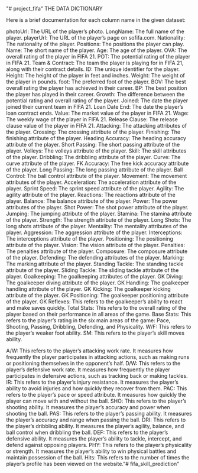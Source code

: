 "# project_fifa" 
THE DATA DICTIONARY

Here is a brief documentation for each column name in the given dataset:

photoUrl: The URL of the player’s photo.
LongName: The full name of the player.
playerUrl: The URL of the player’s page on sofifa.com.
Nationality: The nationality of the player.
Positions: The positions the player can play.
Name: The short name of the player.
Age: The age of the player.
OVA: The overall rating of the player in FIFA 21.
POT: The potential rating of the player in FIFA 21.
Team & Contract: The team the player is playing for in FIFA 21, along with their contract details.
ID: The unique identifier for the player.
Height: The height of the player in feet and inches.
Weight: The weight of the player in pounds.
foot: The preferred foot of the player.
BOV: The best overall rating the player has achieved in their career.
BP: The best position the player has played in their career.
Growth: The difference between the potential rating and overall rating of the player.
Joined: The date the player joined their current team in FIFA 21.
Loan Date End: The date the player’s loan contract ends.
Value: The market value of the player in FIFA 21.
Wage: The weekly wage of the player in FIFA 21.
Release Clause: The release clause value of the player in FIFA 21.
Attacking: The attacking attributes of the player.
Crossing: The crossing attribute of the player.
Finishing: The finishing attribute of the player.
Heading Accuracy: The heading accuracy attribute of the player.
Short Passing: The short passing attribute of the player.
Volleys: The volleys attribute of the player.
Skill: The skill attributes of the player.
Dribbling: The dribbling attribute of the player.
Curve: The curve attribute of the player.
FK Accuracy: The free kick accuracy attribute of the player.
Long Passing: The long passing attribute of the player.
Ball Control: The ball control attribute of the player.
Movement: The movement attributes of the player.
Acceleration: The acceleration attribute of the player.
Sprint Speed: The sprint speed attribute of the player.
Agility: The agility attribute of the player.
Reactions: The reactions attribute of the player.
Balance: The balance attribute of the player.
Power: The power attributes of the player.
Shot Power: The shot power attribute of the player.
Jumping: The jumping attribute of the player.
Stamina: The stamina attribute of the player.
Strength: The strength attribute of the player.
Long Shots: The long shots attribute of the player.
Mentality: The mentality attributes of the player.
Aggression: The aggression attribute of the player.
Interceptions: The interceptions attribute of the player.
Positioning: The positioning attribute of the player.
Vision: The vision attribute of the player.
Penalties: The penalties attribute of the player.
Composure: The composure attribute of the player.
Defending: The defending attributes of the player.
Marking: The marking attribute of the player.
Standing Tackle: The standing tackle attribute of the player.
Sliding Tackle: The sliding tackle attribute of the player.
Goalkeeping: The goalkeeping attributes of the player.
GK Diving: The goalkeeper diving attribute of the player.
GK Handling: The goalkeeper handling attribute of the player.
GK Kicking: The goalkeeper kicking attribute of the player.
GK Positioning: The goalkeeper positioning attribute of the player.
GK Reflexes: This refers to the goalkeeper’s ability to react and make saves quickly.
Total Stats: This refers to the overall rating of the player based on their performance in all areas of the game.
Base Stats: This refers to the player’s rating in the six main areas of the game: Pace, Shooting, Passing, Dribbling, Defending, and Physicality.
W/F: This refers to the player’s weaker foot ability.
SM: This refers to the player’s skill moves ability.

A/W: This refers to the player’s attacking work rate. It measures how frequently the player participates in attacking actions, such as making runs or positioning themselves in the opponent’s half.
D/W: This refers to the player’s defensive work rate. It measures how frequently the player participates in defensive actions, such as tracking back or making tackles.
IR: This refers to the player’s injury resistance. It measures the player’s ability to avoid injuries and how quickly they recover from them.
PAC: This refers to the player’s pace or speed attribute. It measures how quickly the player can move with and without the ball.
SHO: This refers to the player’s shooting ability. It measures the player’s accuracy and power when shooting the ball.
PAS: This refers to the player’s passing ability. It measures the player’s accuracy and range when passing the ball.
DRI: This refers to the player’s dribbling ability. It measures the player’s agility, balance, and ball control when dribbling the ball.
DEF: This refers to the player’s defensive ability. It measures the player’s ability to tackle, intercept, and defend against opposing players.
PHY: This refers to the player’s physicality or strength. It measures the player’s ability to win physical battles and maintain possession of the ball.
Hits: This refers to the number of times the player’s profile has been viewed on the website."# fifa_skill_prediction" 
